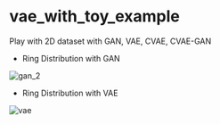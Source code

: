# vae_with_toy_example

Play with 2D dataset with GAN, VAE, CVAE, CVAE-GAN

- Ring Distribution with GAN

![gan_2](https://user-images.githubusercontent.com/16871229/118246092-83aeae00-b4dc-11eb-8ff8-6731a7ad3ec0.gif)


- Ring Distribution with VAE

![vae](https://user-images.githubusercontent.com/16871229/118246120-8b6e5280-b4dc-11eb-9e66-e7ddcd17e8be.gif)


